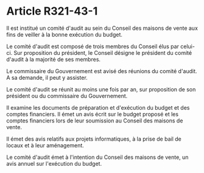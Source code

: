 # Article R321-43-1

<p>Il est institué un comité d'audit au sein du        Conseil des maisons de vente aux fins de veiller à la bonne exécution du budget. </p><p>Le comité d'audit est composé de trois membres du Conseil élus par celui-ci. Sur proposition du président, le Conseil désigne le président du comité d'audit à la majorité de ses membres. </p><p>Le commissaire du Gouvernement est avisé des réunions du comité d'audit. A sa demande, il peut y assister. </p><p>Le comité d'audit se réunit au moins une fois par an, sur proposition de son président ou du commissaire du Gouvernement. </p><p>Il examine les documents de préparation et d'exécution du budget et des comptes financiers. Il émet un avis écrit sur le budget proposé et les comptes financiers lors de leur soumission au        Conseil des maisons de vente. </p><p>Il émet des avis relatifs aux projets informatiques, à la prise de bail de locaux et à leur aménagement. </p><p>Le comité d'audit émet à l'intention du        Conseil des maisons de vente, un avis annuel sur l'exécution du budget.</p>